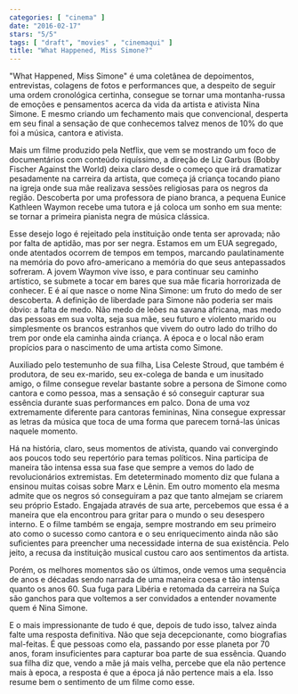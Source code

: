 ```yaml
---
categories: [ "cinema" ]
date: "2016-02-17"
stars: "5/5"
tags: [ "draft", "movies" , "cinemaqui" ]
title: "What Happened, Miss Simone?"
---
```

"What Happened, Miss Simone" é uma coletânea de depoimentos,
entrevistas, colagens de fotos e performances que, a despeito de seguir
uma ordem cronológica certinha, consegue se tornar uma montanha-russa
de emoções e pensamentos acerca da vida da artista e ativista Nina
Simone. E mesmo criando um fechamento mais que convencional, desperta
em seu final a sensação de que conhecemos talvez menos de 10% do que
foi a música, cantora e ativista.

Mais um filme produzido pela Netflix, que vem se mostrando um foco de
documentários com conteúdo riquíssimo, a direção de Liz Garbus
(Bobby Fischer Against the World) deixa claro desde o começo que irá
dramatizar pesadamente na carreira da artista, que começa já criança
tocando piano na igreja onde sua mãe realizava sessões religiosas para
os negros da região. Descoberta por uma professora de piano branca,
a pequena Eunice Kathleen Waymon recebe uma tutora e já coloca um sonho
em sua mente: se tornar a primeira pianista negra de música clássica.

Esse desejo logo é rejeitado pela instituição onde tenta ser
aprovada; não por falta de aptidão, mas por ser negra. Estamos em um
EUA segregado, onde atentados ocorrem de tempos em tempos, marcando
paulatinamente na memória do povo afro-americano a memória do que
seus antepassados sofreram. A jovem Waymon vive isso, e para continuar
seu caminho artístico, se submete a tocar em bares que sua mãe ficaria
horrorizada de conhecer. E é aí que nasce o nome Nina Simone: um fruto
do medo de ser descoberta. A definição de liberdade para Simone não
poderia ser mais óbvio: a falta de medo. Não medo de leões na savana
africana, mas medo das pessoas em sua volta, seja sua mãe, seu futuro e
violento marido ou simplesmente os brancos estranhos que vivem do outro
lado do trilho do trem por onde ela caminha ainda criança. A época e o
local não eram propícios para o nascimento de uma artista como Simone.

Auxiliado pelo testemunho de sua filha, Lisa Celeste Stroud, que também
é produtora, de seu ex-marido, seu ex-colega de banda e um inusitado
amigo, o filme consegue revelar bastante sobre a persona de Simone como
cantora e como pessoa, mas a sensação é só conseguir capturar sua
essência durante suas performances em palco. Dona de uma voz extremamente
diferente para cantoras femininas, Nina consegue expressar as letras
da música que toca de uma forma que parecem torná-las únicas naquele
momento.

Há na história, claro, seus momentos de ativista, quando vai convergindo
aos poucos todo seu repertório para temas políticos. Nina participa
de maneira tão intensa essa sua fase que sempre a vemos do lado de
revolucionários extremistas. Em deteterminado momento diz que fulana
a ensinou muitas coisas sobre Marx e Lênin. Em outro momento ela
mesma admite que os negros só conseguiram a paz que tanto almejam se
criarem seu próprio Estado. Engajada através de sua arte, percebemos
que essa é a maneira que ela encontrou para gritar para o mundo o seu
desespero interno. E o filme também se engaja, sempre mostrando em seu
primeiro ato como o sucesso como cantora e o seu enriquecimento ainda
não são suficientes para preencher uma necessidade interna de sua
existência. Pelo jeito, a recusa da instituição musical custou caro
aos sentimentos da artista.

Porém, os melhores momentos são os últimos, onde vemos uma sequência
de anos e décadas sendo narrada de uma maneira coesa e tão intensa
quanto os anos 60. Sua fuga para Libéria e retomada da carreira na
Suíça são ganchos para que voltemos a ser convidados a entender
novamente quem é Nina Simone.

E o mais impressionante de tudo é que, depois de tudo isso, talvez
ainda falte uma resposta definitiva. Não que seja decepcionante,
como biografias mal-feitas. É que pessoas como ela, passando por esse
planeta por 70 anos, foram insuficientes para capturar boa parte de sua
essência. Quando sua filha diz que, vendo a mãe já mais velha, percebe
que ela não pertence mais à epoca, a resposta é que a época já não
pertence mais a ela. Isso resume bem o sentimento de um filme como esse.
